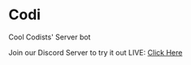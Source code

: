 # Codi

Cool Codists' Server bot

Join our Discord Server to try it out LIVE:  [Click Here](https://discord.gg/bxrYFN9)
